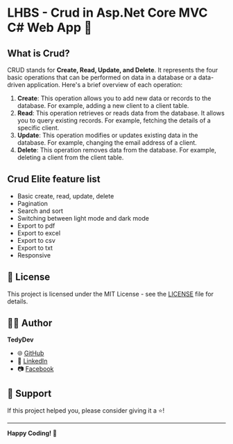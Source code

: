 # LHBS - Crud in Asp.Net Core MVC C# Web App 🚀

## What is Crud?

CRUD stands for **Create, Read, Update, and Delete**. It represents the four basic operations that can be performed on data in a database or a data-driven application. Here's a brief overview of each operation:

1. **Create**: This operation allows you to add new data or records to the database. For example, adding a new client to a client table.
2. **Read**: This operation retrieves or reads data from the database. It allows you to query existing records. For example, fetching the details of a specific client.
3. **Update**: This operation modifies or updates existing data in the database. For example, changing the email address of a client.
4. **Delete**: This operation removes data from the database. For example, deleting a client from the client table.

## Crud Elite feature list

- Basic create, read, update, delete
- Pagination
- Search and sort
- Switching between light mode and dark mode
- Export to pdf
- Export to excel
- Export to csv
- Export to txt
- Responsive

## 📝 License

This project is licensed under the MIT License - see the [LICENSE](LICENSE) file for details.

## 👨‍💻 Author

**TedyDev**

- 🌐 [GitHub](https://github.com/Tedydev-web)
- 💼 [LinkedIn](https://www.linkedin.com/in/hieudat-tedydev)
- 📷 [Facebook](https://www.facebook.com/tedydevweb)

## 🙏 Support

If this project helped you, please consider giving it a ⭐️!

---

**Happy Coding! 🎉**
